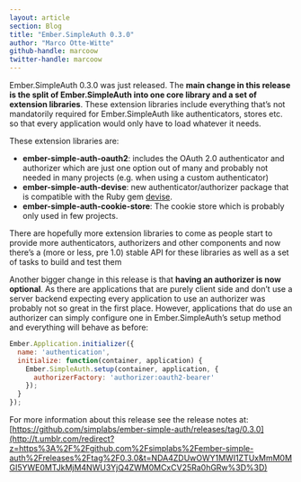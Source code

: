 ```yaml
---
layout: article
section: Blog
title: "Ember.SimpleAuth 0.3.0"
author: "Marco Otte-Witte"
github-handle: marcoow
twitter-handle: marcoow
---
```


Ember.SimpleAuth 0.3.0 was just released. The **main change in this release is the split of Ember.SimpleAuth into one core library and a set of extension libraries**. These extension libraries include everything that’s not mandatorily required for Ember.SimpleAuth like authenticators, stores etc. so that every application would only have to load whatever it needs. <!--break-->

These extension libraries are:

*   **ember-simple-auth-oauth2**: includes the OAuth 2.0 authenticator and authorizer which are just one option out of many and probably not needed in many projects (e.g. when using a custom authenticator)
*   **ember-simple-auth-devise**: new authenticator/authorizer package that is compatible with the Ruby gem [devise](http://t.umblr.com/redirect?z=http%3A%2F%2Fgithub.com%2Fplataformatec%2Fdevise&t=NmUyMzI4ZjZlODA3MWIyNDIxNGE4NmU5MzBjODM0ODdhZWIxM2IzZSxCV25Ra0hGRw%3D%3D "devise on github").
*   **ember-simple-auth-cookie-store**: The cookie store which is probably only used in few projects.

There are hopefully more extension libraries to come as people start to provide more authenticators, authorizers and other components and now there’s a (more or less, pre 1.0) stable API for these libraries as well as a set of tasks to build and test them

Another bigger change in this release is that **having an authorizer is now optional**. As there are applications that are purely client side and don’t use a server backend expecting every application to use an authorizer was probably not so great in the first place. However, applications that do use an authorizer can simply configure one in Ember.SimpleAuth’s setup method and everything will behave as before:


```js
Ember.Application.initializer({
  name: 'authentication',
  initialize: function(container, application) {
    Ember.SimpleAuth.setup(container, application, {
      authorizerFactory: 'authorizer:oauth2-bearer'
    });
  }
});

```

For more information about this release see the release notes at: [https://github.com/simplabs/ember-simple-auth/releases/tag/0.3.0](http://t.umblr.com/redirect?z=https%3A%2F%2Fgithub.com%2Fsimplabs%2Fember-simple-auth%2Freleases%2Ftag%2F0.3.0&t=NDA4ZDUwOWY1MWI1ZTUxMmM0MGI5YWE0MTJkMjM4NWU3YjQ4ZWM0MCxCV25Ra0hGRw%3D%3D)